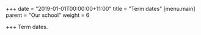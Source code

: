 +++
date = "2019-01-01T00:00:00+11:00"
title = "Term dates"
[menu.main]
parent = "Our school"
weight = 6

+++
Term dates.